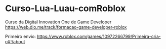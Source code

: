# Curso-Lua-Luau-comRoblox
Curso da Digital Innovation One de Game Developer
https://web.dio.me/track/formacao-game-developer-roblox

Primeiro envio: https://www.roblox.com/games/10972266799/Primeira-cria-o#!/about
